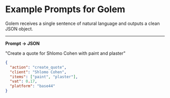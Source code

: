 # Example Prompts for Golem

Golem receives a single sentence of natural language and outputs a clean JSON object.

---

**Prompt → JSON**

"Create a quote for Shlomo Cohen with paint and plaster"

```json
{
  "action": "create_quote",
  "client": "Shlomo Cohen",
  "items": ["paint", "plaster"],
  "vat": 0.17,
  "platform": "base44"
}
